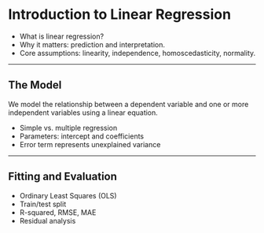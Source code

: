 # Introduction to Linear Regression

- What is linear regression?
- Why it matters: prediction and interpretation.
- Core assumptions: linearity, independence, homoscedasticity, normality.

---

## The Model

We model the relationship between a dependent variable and one or more independent variables using a linear equation.

- Simple vs. multiple regression
- Parameters: intercept and coefficients
- Error term represents unexplained variance

---

## Fitting and Evaluation

- Ordinary Least Squares (OLS)
- Train/test split
- R-squared, RMSE, MAE
- Residual analysis
